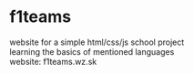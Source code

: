 # f1teams
website for a simple html/css/js school project  
learning the basics of mentioned languages  
website: f1teams.wz.sk

